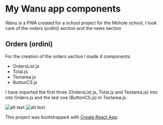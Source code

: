 # My Wanu app components
Wanu is a PWA created for a school project for the Mohole school, I took care of the orders (ordini) section and the news section
## Orders (ordini)

For the creation of the orders section I made 4 components:
* OrdersList.js
* Total.js
* Textarea.js
* ButtonCS.js

I have imported the first three (OrdersList.js, Total.js and Textarea.js) into into Orders.js and the last one (ButtonCS.js) in Textarea.js.

![alt text](https://github.com/DavidPareti/Orders_Wanu-app/blob/master/src/img/Orders1.png "Orders")
![alt text](https://github.com/DavidPareti/Orders_Wanu-app/blob/master/src/img/Orders2.png "Orders")

This project was bootstrapped with [Create React App](https://github.com/facebook/create-react-app).
